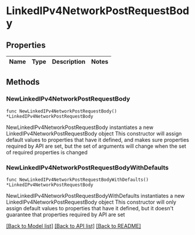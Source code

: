 # LinkedIPv4NetworkPostRequestBody

## Properties

Name | Type | Description | Notes
------------ | ------------- | ------------- | -------------

## Methods

### NewLinkedIPv4NetworkPostRequestBody

`func NewLinkedIPv4NetworkPostRequestBody() *LinkedIPv4NetworkPostRequestBody`

NewLinkedIPv4NetworkPostRequestBody instantiates a new LinkedIPv4NetworkPostRequestBody object
This constructor will assign default values to properties that have it defined,
and makes sure properties required by API are set, but the set of arguments
will change when the set of required properties is changed

### NewLinkedIPv4NetworkPostRequestBodyWithDefaults

`func NewLinkedIPv4NetworkPostRequestBodyWithDefaults() *LinkedIPv4NetworkPostRequestBody`

NewLinkedIPv4NetworkPostRequestBodyWithDefaults instantiates a new LinkedIPv4NetworkPostRequestBody object
This constructor will only assign default values to properties that have it defined,
but it doesn't guarantee that properties required by API are set


[[Back to Model list]](../README.md#documentation-for-models) [[Back to API list]](../README.md#documentation-for-api-endpoints) [[Back to README]](../README.md)


